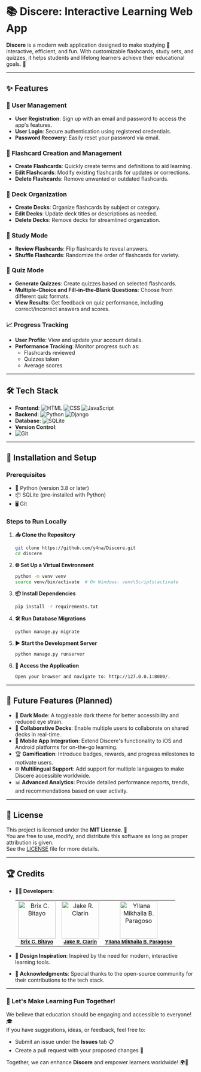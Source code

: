 # 📚 Discere: Interactive Learning Web App

**Discere** is a modern web application designed to make studying 📖 interactive, efficient, and fun. With customizable flashcards, study sets, and quizzes, it helps students and lifelong learners achieve their educational goals. 🎯

---

## ✨ Features

### 🔐 User Management
- **User Registration**: Sign up with an email and password to access the app's features.
- **User Login**: Secure authentication using registered credentials.
- **Password Recovery**: Easily reset your password via email.

### 📝 Flashcard Creation and Management
- **Create Flashcards**: Quickly create terms and definitions to aid learning.
- **Edit Flashcards**: Modify existing flashcards for updates or corrections.
- **Delete Flashcards**: Remove unwanted or outdated flashcards.

### 📂 Deck Organization
- **Create Decks**: Organize flashcards by subject or category.
- **Edit Decks**: Update deck titles or descriptions as needed.
- **Delete Decks**: Remove decks for streamlined organization.

### 🔄 Study Mode
- **Review Flashcards**: Flip flashcards to reveal answers.
- **Shuffle Flashcards**: Randomize the order of flashcards for variety.

### 🧠 Quiz Mode
- **Generate Quizzes**: Create quizzes based on selected flashcards.
- **Multiple-Choice and Fill-in-the-Blank Questions**: Choose from different quiz formats.
- **View Results**: Get feedback on quiz performance, including correct/incorrect answers and scores.

### 📈 Progress Tracking
- **User Profile**: View and update your account details.
- **Performance Tracking**: Monitor progress such as:
  - Flashcards reviewed
  - Quizzes taken
  - Average scores

---

## 🛠️ Tech Stack

- **Frontend**:
  ![HTML](https://img.shields.io/badge/-HTML5-orange?logo=html5&logoColor=white) ![CSS](https://img.shields.io/badge/-CSS3-blue?logo=css3&logoColor=white) ![JavaScript](https://img.shields.io/badge/-JavaScript-yellow?logo=javascript&logoColor=white)
- **Backend**:
  ![Python](https://img.shields.io/badge/-Python-blue?logo=python&logoColor=white) ![Django](https://img.shields.io/badge/-Django-green?logo=django&logoColor=white)
- **Database**:
  ![SQLite](https://img.shields.io/badge/-SQLite-lightblue?logo=sqlite&logoColor=white)
- **Version Control**:
- ![Git](https://img.shields.io/badge/-Git-orange?logo=git&logoColor=white)


---

## 🚀 Installation and Setup

### Prerequisites
- 🐍 Python (version 3.8 or later)
- 📦 SQLite (pre-installed with Python)
- 🖥️ Git

### Steps to Run Locally

1. **📥 Clone the Repository**
   ```bash
   git clone https://github.com/y4na/Discere.git
   cd discere
2. **🌐 Set Up a Virtual Environment**
   ```bash
   python -m venv venv
   source venv/bin/activate  # On Windows: venv\Scripts\activate
3. **📦 Install Dependencies**
   ```bash
   pip install -r requirements.txt
4. **🛠️ Run Database Migrations**
   ```bash
   python manage.py migrate
5. **▶️ Start the Development Server**
   ```bash
   python manage.py runserver
6. **🌟 Access the Application**
   ```bash
   Open your browser and navigate to: http://127.0.0.1:8000/.

---

## 🎯 Future Features (Planned)
- 🌙 **Dark Mode**: A toggleable dark theme for better accessibility and reduced eye strain.
- 🤝 **Collaborative Decks**: Enable multiple users to collaborate on shared decks in real-time.
- 📱 **Mobile App Integration**: Extend Discere's functionality to iOS and Android platforms for on-the-go learning.
- 🏆 **Gamification**: Introduce badges, rewards, and progress milestones to motivate users.
- 🌐 **Multilingual Support**: Add support for multiple languages to make Discere accessible worldwide.
- 📊 **Advanced Analytics**: Provide detailed performance reports, trends, and recommendations based on user activity.

---

## 📜 License

This project is licensed under the **MIT License**. 📝  
You are free to use, modify, and distribute this software as long as proper attribution is given.  
See the [LICENSE](LICENSE) file for more details.

---

## 🏆 Credits

- **👨‍💻 Developers**:
  <table style="border: none">
    <tr>
      <td align="center">
        <img src="https://scontent.fceb8-1.fna.fbcdn.net/v/t39.30808-6/350920215_1199430287400023_3206461578258133432_n.jpg?_nc_cat=100&ccb=1-7&_nc_sid=a5f93a&_nc_eui2=AeEgm1uDl50hb2Y4uW-fKdV7ib4jCcAYUKOJviMJwBhQo_RJyAFjf_7Vldi3--N-3KBgFP9y-lX3vVPK5hz1aLDs&_nc_ohc=X65VHjnkNZ0Q7kNvgHGRCVH&_nc_zt=23&_nc_ht=scontent.fceb8-1.fna&_nc_gid=AxKgiVIdfQQjTZShrV32McY&oh=00_AYBY8LdMnaZot3lIWETr3QLNh_OztuWj1VvbmDkYgpiItw&oe=675D9AFB" width="100px;" alt="Brix C. Bitayo"/><br />
        <sub><b><a href="https://github.com/satorime" target="_blank">Brix C. Bitayo</a></b></sub>
      </td>
      <td align="center">
        <img src="https://scontent.fceb8-1.fna.fbcdn.net/v/t39.30808-6/447281557_7414729571970537_809916978661235860_n.jpg?stp=cp6_dst-jpg_tt6&_nc_cat=106&ccb=1-7&_nc_sid=6ee11a&_nc_eui2=AeFiJy-rxS-aCrEWvlT0XaJwftv8jVjegCp-2_yNWN6AKs5rpau2wKAPY93Hugdnu3ecy450yRpkU8PnuKnYJGza&_nc_ohc=o_nDnq2BiOUQ7kNvgHVHoNN&_nc_zt=23&_nc_ht=scontent.fceb8-1.fna&_nc_gid=AHtqSgC32IFRICLEZYT7Q5O&oh=00_AYCmmlvb8NxsFAi6ttKNO45DFbJvCDgtuCNufhhGUXNVBg&oe=675D8283" width="100px;" alt="Jake R. Clarin"/><br />
        <sub><b><a href="https://github.com/Ariase26" target="_blank">Jake R. Clarin</a></b></sub>
      </td>
      <td align="center">
        <img src="https://scontent.fceb8-1.fna.fbcdn.net/v/t39.30808-1/447292533_7811653475540068_4928920792056669158_n.jpg?stp=dst-jpg_s200x200_tt6&_nc_cat=108&ccb=1-7&_nc_sid=0ecb9b&_nc_eui2=AeED-ie3lkAVILEj9pBMMXv250pAGofbKDnnSkAah9soOeOeu782AgtFIPSpRCi_y4XZCoZcwq2W_7W1jwlGUuko&_nc_ohc=8ARGPPsgGe8Q7kNvgE-XEX_&_nc_zt=24&_nc_ht=scontent.fceb8-1.fna&_nc_gid=ARPIYS79VkyyM19lwwUYucq&oh=00_AYA8iwEPH8oeB_vBYeb3pmb8Fe3K2_loRxn8nBk0VWvHTA&oe=675D987B" width="100px;" alt="Yllana Mikhaila B. Paragoso"/><br />
        <sub><b><a href="https://github.com/y4na" target="_blank">Yllana Mikhaila B. Paragoso</a></b></sub>
      </td>
    </tr>
  </table>

- **🎨 Design Inspiration**: Inspired by the need for modern, interactive learning tools.  
- **📢 Acknowledgments**: Special thanks to the open-source community for their contributions to the tech stack.

---

### 🌟 Let's Make Learning Fun Together!

We believe that education should be engaging and accessible to everyone! 🎓  
If you have suggestions, ideas, or feedback, feel free to:  
- Submit an issue under the **Issues** tab 📋  
- Create a pull request with your proposed changes 🌱  

Together, we can enhance **Discere** and empower learners worldwide! 🌍🚀


